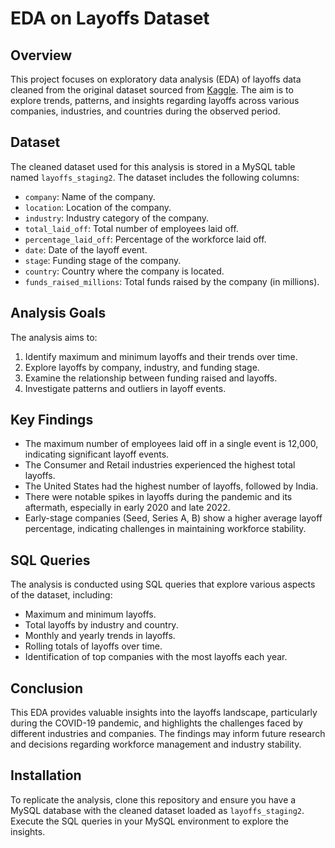 # EDA on Layoffs Dataset

## Overview
This project focuses on exploratory data analysis (EDA) of layoffs data cleaned from the original dataset sourced from [Kaggle](https://www.kaggle.com/datasets/swaptr/layoffs-2022). The aim is to explore trends, patterns, and insights regarding layoffs across various companies, industries, and countries during the observed period.

## Dataset
The cleaned dataset used for this analysis is stored in a MySQL table named `layoffs_staging2`. The dataset includes the following columns:

- `company`: Name of the company.
- `location`: Location of the company.
- `industry`: Industry category of the company.
- `total_laid_off`: Total number of employees laid off.
- `percentage_laid_off`: Percentage of the workforce laid off.
- `date`: Date of the layoff event.
- `stage`: Funding stage of the company.
- `country`: Country where the company is located.
- `funds_raised_millions`: Total funds raised by the company (in millions).

## Analysis Goals
The analysis aims to:
1. Identify maximum and minimum layoffs and their trends over time.
2. Explore layoffs by company, industry, and funding stage.
3. Examine the relationship between funding raised and layoffs.
4. Investigate patterns and outliers in layoff events.

## Key Findings
- The maximum number of employees laid off in a single event is 12,000, indicating significant layoff events.
- The Consumer and Retail industries experienced the highest total layoffs.
- The United States had the highest number of layoffs, followed by India.
- There were notable spikes in layoffs during the pandemic and its aftermath, especially in early 2020 and late 2022.
- Early-stage companies (Seed, Series A, B) show a higher average layoff percentage, indicating challenges in maintaining workforce stability.

## SQL Queries
The analysis is conducted using SQL queries that explore various aspects of the dataset, including:

- Maximum and minimum layoffs.
- Total layoffs by industry and country.
- Monthly and yearly trends in layoffs.
- Rolling totals of layoffs over time.
- Identification of top companies with the most layoffs each year.

## Conclusion
This EDA provides valuable insights into the layoffs landscape, particularly during the COVID-19 pandemic, and highlights the challenges faced by different industries and companies. The findings may inform future research and decisions regarding workforce management and industry stability.

## Installation
To replicate the analysis, clone this repository and ensure you have a MySQL database with the cleaned dataset loaded as `layoffs_staging2`. Execute the SQL queries in your MySQL environment to explore the insights.

